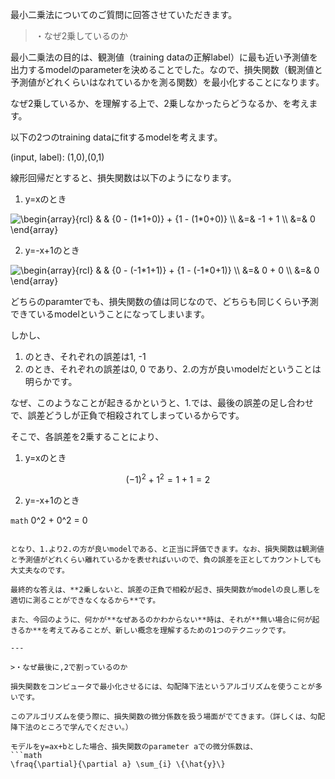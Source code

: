 最小二乗法についてのご質問に回答させていただきます。

>・なぜ2乗しているのか

最小二乗法の目的は、観測値（training dataの正解label）に最も近い予測値を出力するmodelのparameterを決めることでした。なので、損失関数（観測値と予測値がどれくらいはなれているかを測る関数）を最小化することになります。  

なぜ2乗しているか、を理解する上で、2乗しなかったらどうなるか、を考えます。

以下の2つのtraining dataにfitするmodelを考えます。

(input, label): (1,0),(0,1)

線形回帰だとすると、損失関数は以下のようになります。
1. y=xのとき
<img src="http://latex.codecogs.com/svg.latex?\begin{array}{rcl}&space;&&space;&&space;{0&space;-&space;(1*1&plus;0)}&space;&plus;&space;{1&space;-&space;(1*0&plus;0)}&space;\\&space;&=&&space;-1&space;&plus;&space;1&space;\\&space;&=&&space;0&space;\end{array}" title="\begin{array}{rcl} & & {0 - (1*1+0)} + {1 - (1*0+0)} \\ &=& -1 + 1 \\ &=& 0 \end{array}" />

2. y=-x+1のとき
<img src="http://latex.codecogs.com/svg.latex?\begin{array}{rcl}&space;&&space;&&space;{0&space;-&space;(-1*1&plus;1)}&space;&plus;&space;{1&space;-&space;(-1*0&plus;1)}&space;\\&space;&=&&space;0&space;&plus;&space;0&space;\\&space;&=&&space;0&space;\end{array}" title="\begin{array}{rcl} & & {0 - (-1*1+1)} + {1 - (-1*0+1)} \\ &=& 0 + 0 \\ &=& 0 \end{array}" />

どちらのparamterでも、損失関数の値は同じなので、どちらも同じくらい予測できているmodelということになってしまいます。

しかし、
1. のとき、それぞれの誤差は1, -1
2. のとき、それぞれの誤差は0, 0
であり、2.の方が良いmodelだということは明らかです。

なぜ、このようなことが起きるかというと、1.では、最後の誤差の足し合わせで、誤差どうしが正負で相殺されてしまっているからです。

そこで、各誤差を2乗することにより、
1. y=xのとき
```math
(-1)^2 + 1^2 = 1 + 1 = 2
```

2. y=-x+1のとき

```math```
0^2 + 0^2 = 0
```

となり、1.より2.の方が良いmodelである、と正当に評価できます。なお、損失関数は観測値と予測値がどれくらい離れているかを表せればいいので、負の誤差を正としてカウントしても大丈夫なのです。

最終的な答えは、**2乗しないと、誤差の正負で相殺が起き、損失関数がmodelの良し悪しを適切に測ることができなくなるから**です。

また、今回のように、何かが**なぜあるのかわからない**時は、それが**無い場合に何が起きるか**を考えてみることが、新しい概念を理解するための1つのテクニックです。

---

>・なぜ最後に,2で割っているのか

損失関数をコンピュータで最小化させるには、勾配降下法というアルゴリズムを使うことが多いです。

このアルゴリズムを使う際に、損失関数の微分係数を扱う場面がでてきます。（詳しくは、勾配降下法のところで学んでください。）

モデルをy=ax+bとした場合、損失関数のparameter aでの微分係数は、
```math
\fraq{\partial}{\partial a} \sum_{i} \{\hat{y}\}
```
